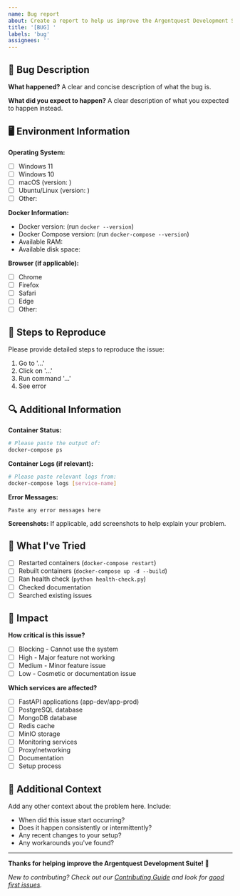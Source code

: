 ```yaml
---
name: Bug report
about: Create a report to help us improve the Argentquest Development Suite
title: '[BUG] '
labels: 'bug'
assignees: ''
---
```


## 🐛 Bug Description

**What happened?**
A clear and concise description of what the bug is.

**What did you expect to happen?**
A clear description of what you expected to happen instead.

## 🖥️ Environment Information

**Operating System:** 
- [ ] Windows 11
- [ ] Windows 10  
- [ ] macOS (version: )
- [ ] Ubuntu/Linux (version: )
- [ ] Other: 

**Docker Information:**
- Docker version: (run `docker --version`)
- Docker Compose version: (run `docker-compose --version`)
- Available RAM: 
- Available disk space:

**Browser (if applicable):**
- [ ] Chrome
- [ ] Firefox
- [ ] Safari
- [ ] Edge
- [ ] Other:

## 📝 Steps to Reproduce

Please provide detailed steps to reproduce the issue:

1. Go to '...'
2. Click on '...'
3. Run command '...'
4. See error

## 🔍 Additional Information

**Container Status:**
```bash
# Please paste the output of:
docker-compose ps
```

**Container Logs (if relevant):**
```bash
# Please paste relevant logs from:
docker-compose logs [service-name]
```

**Error Messages:**
```
Paste any error messages here
```

**Screenshots:**
If applicable, add screenshots to help explain your problem.

## 🔧 What I've Tried

- [ ] Restarted containers (`docker-compose restart`)
- [ ] Rebuilt containers (`docker-compose up -d --build`)
- [ ] Ran health check (`python health-check.py`)
- [ ] Checked documentation
- [ ] Searched existing issues

## 📱 Impact

**How critical is this issue?**
- [ ] Blocking - Cannot use the system
- [ ] High - Major feature not working
- [ ] Medium - Minor feature issue
- [ ] Low - Cosmetic or documentation issue

**Which services are affected?**
- [ ] FastAPI applications (app-dev/app-prod)
- [ ] PostgreSQL database
- [ ] MongoDB database
- [ ] Redis cache
- [ ] MinIO storage
- [ ] Monitoring services
- [ ] Proxy/networking
- [ ] Documentation
- [ ] Setup process

## 🤝 Additional Context

Add any other context about the problem here. Include:
- When did this issue start occurring?
- Does it happen consistently or intermittently?
- Any recent changes to your setup?
- Any workarounds you've found?

---

**Thanks for helping improve the Argentquest Development Suite! 🚀**

*New to contributing? Check out our [Contributing Guide](../CONTRIBUTING.md) and look for [good first issues](https://github.com/argentquest/fastapi-docker-stack/labels/good%20first%20issue).*